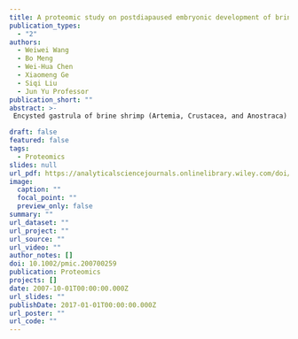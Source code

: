 ```yaml
---
title: A proteomic study on postdiapaused embryonic development of brine shrimp (Artemia franciscana)
publication_types:
  - "2"
authors:
  - Weiwei Wang
  - Bo Meng
  - Wei-Hua Chen
  - Xiaomeng Ge
  - Siqi Liu
  - Jun Yu Professor
publication_short: ""
abstract: >-
 Encysted gastrula of brine shrimp (Artemia, Crustacea, and Anostraca) provides an excellent model for studying molecular processes of diapause. We report a proteomic study on early molecular responses of Artemia's postdiapaused cysts and found that dehydrated cysts actually store more proteins, in both kind and amount, than developing cysts. We identified 75 differentially expressed proteins over a course of cyst development, and also exploited PTMs of dehydrate cysts. We further surveyed gene expression of postdiapaused cysts in early developmental phases in a 0.5?h interval up to the seventh hour, and discovered that the activation of cellular activities is ignited as early as 0.5?h after rehydration. We traced nine differentially expressed proteins (COXI, COXIII, heat shock proteins (HSP26, HSP60, and HSP70), CDC48, late embryogenesis abundant (LEA), GS1-like protein, and cathepsin L-associated protein (CLAP)) for quantitative transcriptional changes, monitored by real-time PCR, and found these proteins exhibiting distinct expression patterns that suggest complex gene regulations for cyst reactivation after diapause breakage. Future experiments should be designed to focus on early activation concerning signal transduction, energy generation, and PTMs.

draft: false
featured: false
tags:
  - Proteomics
slides: null
url_pdf: https://analyticalsciencejournals.onlinelibrary.wiley.com/doi/epdf/10.1002/pmic.200700259
image:
  caption: ""
  focal_point: ""
  preview_only: false
summary: ""
url_dataset: ""
url_project: ""
url_source: ""
url_video: ""
author_notes: []
doi: 10.1002/pmic.200700259
publication: Proteomics
projects: []
date: 2007-10-01T00:00:00.000Z
url_slides: ""
publishDate: 2017-01-01T00:00:00.000Z
url_poster: ""
url_code: ""
---
```




